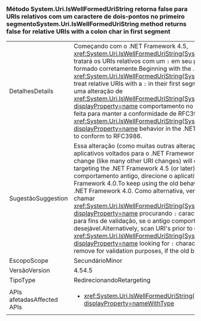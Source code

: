 ### <a name="systemuriiswellformeduristring-method-returns-false-for-relative-uris-with-a-colon-char-in-first-segment"></a><span data-ttu-id="f98cd-101">Método System.Uri.IsWellFormedUriString retorna false para URIs relativos com um caractere de dois-pontos no primeiro segmento</span><span class="sxs-lookup"><span data-stu-id="f98cd-101">System.Uri.IsWellFormedUriString method returns false for relative URIs with a colon char in first segment</span></span>

|   |   |
|---|---|
|<span data-ttu-id="f98cd-102">Detalhes</span><span class="sxs-lookup"><span data-stu-id="f98cd-102">Details</span></span>|<span data-ttu-id="f98cd-103">Começando com o .NET Framework 4.5, <xref:System.Uri.IsWellFormedUriString(System.String,System.UriKind)> tratará os URIs relativos com um <code>:</code> em seu primeiro segmento como não formado corretamente.</span><span class="sxs-lookup"><span data-stu-id="f98cd-103">Beginning with the .NET Framework 4.5, <xref:System.Uri.IsWellFormedUriString(System.String,System.UriKind)> will treat relative URIs with a <code>:</code> in their first segment as not well formed.</span></span> <span data-ttu-id="f98cd-104">Essa é uma alteração de <xref:System.Uri.IsWellFormedUriString(System.String,System.UriKind)?displayProperty=name> comportamento no .NET Framework 4.0 que foi feita para manter a conformidade de RFC3986.</span><span class="sxs-lookup"><span data-stu-id="f98cd-104">This is a change from <xref:System.Uri.IsWellFormedUriString(System.String,System.UriKind)?displayProperty=name> behavior in the .NET Framework 4.0 that was made to conform to RFC3986.</span></span>|
|<span data-ttu-id="f98cd-105">Sugestão</span><span class="sxs-lookup"><span data-stu-id="f98cd-105">Suggestion</span></span>|<span data-ttu-id="f98cd-106">Essa alteração (como muitas outras alterações URI) afetará apenas aplicativos voltados para o .NET Framework 4.5 (ou posterior).</span><span class="sxs-lookup"><span data-stu-id="f98cd-106">This change (like many other URI changes) will only affect applications targeting the .NET Framework 4.5 (or later).</span></span> <span data-ttu-id="f98cd-107">Para continuar usando o comportamento antigo, direcione o aplicativo de acordo com o .NET Framework 4.0.</span><span class="sxs-lookup"><span data-stu-id="f98cd-107">To keep using the old behavior, target the app against the .NET Framework 4.0.</span></span> <span data-ttu-id="f98cd-108">Como alternativa, verificação do URI antes de chamar <xref:System.Uri.IsWellFormedUriString(System.String,System.UriKind)?displayProperty=name> procurando <code>:</code> caracteres que você deseja remover para fins de validação, se o antigo comportamento é desejável.</span><span class="sxs-lookup"><span data-stu-id="f98cd-108">Alternatively, scan URI's prior to calling <xref:System.Uri.IsWellFormedUriString(System.String,System.UriKind)?displayProperty=name> looking for <code>:</code> characters that you may want to remove for validation purposes, if the old behavior is desirable.</span></span>|
|<span data-ttu-id="f98cd-109">Escopo</span><span class="sxs-lookup"><span data-stu-id="f98cd-109">Scope</span></span>|<span data-ttu-id="f98cd-110">Secundário</span><span class="sxs-lookup"><span data-stu-id="f98cd-110">Minor</span></span>|
|<span data-ttu-id="f98cd-111">Versão</span><span class="sxs-lookup"><span data-stu-id="f98cd-111">Version</span></span>|<span data-ttu-id="f98cd-112">4.5</span><span class="sxs-lookup"><span data-stu-id="f98cd-112">4.5</span></span>|
|<span data-ttu-id="f98cd-113">Tipo</span><span class="sxs-lookup"><span data-stu-id="f98cd-113">Type</span></span>|<span data-ttu-id="f98cd-114">Redirecionando</span><span class="sxs-lookup"><span data-stu-id="f98cd-114">Retargeting</span></span>|
|<span data-ttu-id="f98cd-115">APIs afetadas</span><span class="sxs-lookup"><span data-stu-id="f98cd-115">Affected APIs</span></span>|<ul><li><xref:System.Uri.IsWellFormedUriString(System.String,System.UriKind)?displayProperty=nameWithType></li></ul>|

